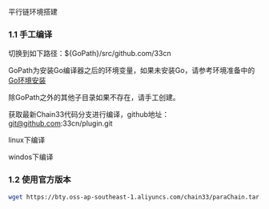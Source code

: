 平行链环境搭建


### 1.1 手工编译
切换到如下路径：${GoPath}/src/github.com/33cn

GoPath为安装Go编译器之后的环境变量，如果未安装Go，请参考环境准备中的 [Go环境安装](https://chain.33.cn/document/81#1.1%20Go%20%E7%8E%AF%E5%A2%83%E5%AE%89%E8%A3%85)

除GoPath之外的其他子目录如果不存在，请手工创建。

获取最新Chain33代码分支进行编译，github地址：git@github.com:33cn/plugin.git

linux下编译

windos下编译



### 1.2 使用官方版本


```bash 
wget https://bty.oss-ap-southeast-1.aliyuncs.com/chain33/paraChain.tar.gz
```